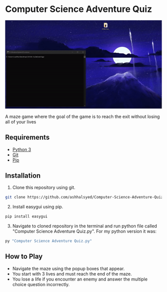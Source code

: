 # Computer Science Adventure Quiz

![Image](https://github.com/ashhalsyed/Computer-Science-Adventure-Quiz/blob/master/Computer%20Science%20Adventure%20Quiz%20Preview.gif)

A maze game where the goal of the game is to reach the exit without losing all of your lives

## Requirements

* [Python 3](https://www.python.org/downloads/)
* [Git](https://git-scm.com/)
* [Pip](https://pypi.org)


## Installation

1. Clone this repository using git.
```bash
git clone https://github.com/ashhalsyed/Computer-Science-Adventure-Quiz
```

2. Install easygui using pip.

```bash
pip install easygui
```

3. Navigate to cloned repository in the terminal and run python file called "Computer Science Adventure Quiz.py".
For my python version it was:
```bash
py "Computer Science Adventure Quiz.py"
```

## How to Play

* Navigate the maze using the popup boxes that appear.
* You start with 3 lives and must reach the end of the maze.
* You lose a life if you encounter an enemy and answer the multiple choice question incorrectly.
